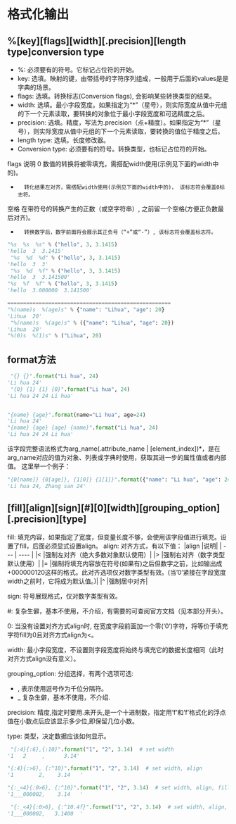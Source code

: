 
# 格式化输出

## %[key][flags][width][.precision][length type]conversion type

- %: 必须要有的符号。它标记占位符的开始。
- key: 选填。映射的键，由带括号的字符序列组成，一般用于后面的values是是字典的场景。
- flags: 选填。转换标志(Conversion flags), 会影响某些转换类型的结果。
- width: 选填。最小字段宽度。如果指定为“*”（星号），则实际宽度从值中元组的下一个元素读取，要转换的对象位于最小字段宽度和可选精度之后。
- precision: 选填。精度，写法为.precision（点+精度）。如果指定为“*”（星号），则实际宽度从值中元组的下一个元素读取，要转换的值位于精度之后。
- length type: 选填。长度修改器。
- Conversion type: 必须要有的符号。转换类型，也标记占位符的开始。


flags	说明
0	    数值的转换将被零填充，需搭配width使用(示例见下面的width中的)。
-	    转化结果左对齐，需搭配width使用(示例见下面的width中的)， 该标志符会覆盖0标志符。
空格    在带符号的转换产生的正数（或空字符串）, 之前留一个空格(方便正负数最后对齐)。
+	    转换数字后，数字前面将会展示其正负号（“+”或“-”）, 该标志符会覆盖标志符。

```py
"%s  %s  %s" % ("hello", 3, 3.1415)
'hello  3  3.1415'
 "%s  %d  %d" % ("hello", 3, 3.1415)
'hello  3  3'
 "%s  %d  %f" % ("hello", 3, 3.1415)
'hello  3  3.141500'
"%s  %f  %f" % ("hello", 3, 3.1415)
'hello  3.000000  3.141500'

====================================================
"%(name)s  %(age)s" % {"name": "Lihua", "age": 20}
'Lihua  20'
 "%(name)s  %(age)s" % ({"name": "Lihua", "age": 20})
'Lihua  20'
"%(0)s  %(1)s" % ("Lihua", 20)
```


## format方法
```py
 "{} {}".format("Li hua", 24)
'Li hua 24'
 "{0} {1} {1} {0}".format("Li hua", 24)
'Li hua 24 24 Li hua'


"{name} {age}".format(name="Li hua", age=24)
'Li hua 24'
"{name} {age} {age} {name}".format("Li hua", 24)
'Li hua 24 24 Li hua'
```

该字段完整语法格式为arg_name(.attribute_name | [element_index])*，是在arg_name对应的值为对象、列表或字典时使用，获取其进一步的属性值或者内部值。
这里举一个例子：
```py
"{0[name]} {0[age]}, {1[0]} {1[1]}".format({"name": "Li hua", "age": 24}, ["Zhang san",24])
'Li hua 24, Zhang san 24'
```


## **[fill][align][sign][#][0][width][grouping_option][.precision][type]**

fill: 填充内容，如果指定了宽度，但变量长度不够，会使用该字段值进行填充。设置了fill，后面必须显式设置align。
align: 对齐方式，有以下值：
|align	 |说明|
| ---    | ---- |
|<	|强制左对齐（绝大多数对象默认使用）|
|>	|强制右对齐（数字类型默认使用）|
|=	|强制将填充内容放在符号(如果有)之后但数字之前，比如输出成+000000120这样的格式。此对齐选项仅对数字类型有效。(当’0’紧接在字段宽度width之前时，它将成为默认值。)|
|^	|强制居中对齐|

sign: 符号展现格式，仅对数字类型有效。

#: 复杂生僻，基本不使用，不介绍，有需要的可查阅官方文档（见本部分开头）。

0: 当没有设置对齐方式align时, 在宽度字段前面加一个零(‘0’)字符，将等价于填充字符fill为0且对齐方式align为<。

width: 最小字段宽度，不设置则字段宽度将始终与填充它的数据长度相同（此时对齐方式align没有意义）。

grouping_option: 分组选择，有两个选项可选:

- ,	表示使用逗号作为千位分隔符。
- _	复杂生僻，基本不使用，不介绍.

precision: 精度,指定时要用.来开头,是一个十进制数，指定用’f’和’f’格式化的浮点值在小数点后应该显示多少位,即保留几位小数。

type: 类型，决定数据应该如何显示。


```py
 "{:4}{:6},{:10}".format("1", "2", 3.14)  # set width
'1   2     ,      3.14'

"{:4}{:>6}, {:^10}".format("1", "2", 3.14)  # set width, align
'1        2,    3.14   '

"{:_<4}{:0>6}, {:^10}".format("1", "2", 3.14)  # set width, align, fill
'1___000002,    3.14   '

 "{:_<4}{:0>6}, {:^10.4f}".format("1", "2", 3.14)  # set width, align, fill, precision, type
'1___000002,   3.1400  '
```